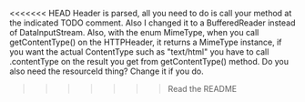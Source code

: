<<<<<<< HEAD
Header is parsed, all you need to do is call your method at the
indicated TODO comment.  Also I changed it to a BufferedReader instead
of DataInputStream.  Also, with the enum MimeType, when you call
getContentType() on the HTTPHeader, it returns a MimeType instance, if
you want the actual ContentType such as "text/html" you have to call
.contentType on the result you get from getContentType() method.  Do
you also need the resourceId thing?  Change it if you do.

>>>>>>> Read the README
